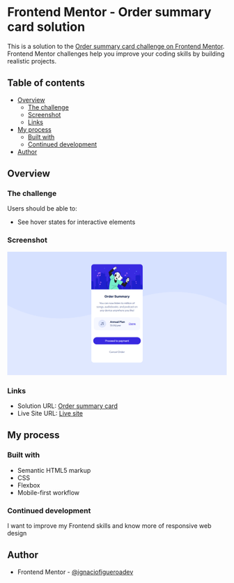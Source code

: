 # Frontend Mentor - Order summary card solution

This is a solution to the [Order summary card challenge on Frontend Mentor](https://www.frontendmentor.io/challenges/order-summary-component-QlPmajDUj). Frontend Mentor challenges help you improve your coding skills by building realistic projects. 

## Table of contents

- [Overview](#overview)
  - [The challenge](#the-challenge)
  - [Screenshot](#screenshot)
  - [Links](#links)
- [My process](#my-process)
  - [Built with](#built-with)
  - [Continued development](#continued-development)
- [Author](#author)


## Overview

### The challenge

Users should be able to:

- See hover states for interactive elements

### Screenshot

![My solution](./images/Screenshot_20221221_071621.png)


### Links

- Solution URL: [Order summary card](https://github.com/FigueroaIgnacio/Order-Summary-Component.git)
- Live Site URL: [Live site](https://your-live-site-url.com)

## My process

### Built with

- Semantic HTML5 markup
- CSS
- Flexbox
- Mobile-first workflow

### Continued development

I want to improve my Frontend skills and know more of responsive web design

## Author
- Frontend Mentor - [@ignaciofigueroadev](https://www.frontendmentor.io/profile/ignaciofigueroadev)


